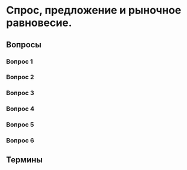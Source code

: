 
# Спрос, предложение и рыночное равновесие.

## Вопросы 
### Вопрос 1

### Вопрос 2 

### Вопрос 3

### Вопрос 4 

### Вопрос 5
### Вопрос 6


## Термины
